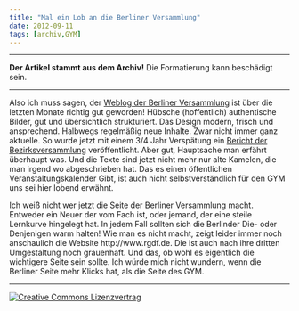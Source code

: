 ```yaml
---
title: "Mal ein Lob an die Berliner Versammlung"
date: 2012-09-11
tags: [archiv,GYM]
---
```

<hr><b>Der Artikel stammt aus dem Archiv!</b> Die Formatierung kann beschädigt sein.<hr>

<p>Also ich muss sagen, der <a href="http://quaekerberlin.wordpress.com">Weblog der Berliner Versammlung</a> ist über die letzten Monate richtig gut geworden! Hübsche (hoffentlich) authentische Bilder, gut und übersichtlich strukturiert. Das Design modern, frisch und ansprechend.  Halbwegs regelmäßig neue Inhalte. Zwar nicht immer ganz aktuelle. So wurde jetzt mit einem 3/4 Jahr Verspätung  ein <a href="http://quaekerberlin.wordpress.com/2012/09/10/hirschluch-im-januar/">Bericht der Bezirksversammlung</a> veröffentlicht. Aber gut, Hauptsache  man erfährt überhaupt was. Und die Texte sind jetzt nicht mehr nur alte Kamelen, die man irgend wo abgeschrieben hat. Das es einen öffentlichen Veranstaltungskalender Gibt, ist auch nicht selbstverständlich für den GYM uns sei hier lobend erwähnt. </p>
<!--break-->
<p>Ich weiß nicht wer jetzt die Seite der Berliner Versammlung macht. Entweder ein Neuer der vom Fach ist, oder jemand, der eine steile Lernkurve hingelegt hat. In jedem Fall sollten sich die Berlinder Die- oder Denjenigen warm halten! Wie man es nicht macht, zeigt leider immer noch anschaulich die Website http://www.rgdf.de. Die ist auch nach ihre dritten Umgestaltung noch grauenhaft. Und das, ob wohl es eigentlich die wichtigere Seite sein sollte. Ich würde mich nicht wundern, wenn die Berliner Seite mehr Klicks hat, als die Seite des GYM.</p>


<hr>
<a rel="license" href="http://creativecommons.org/licenses/by-sa/3.0/"><img alt="Creative Commons Lizenzvertrag" style="border-width:0" src="http://i.creativecommons.org/l/by-sa/3.0/88x31.png" /></a>
